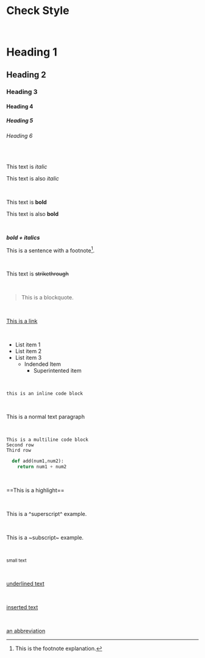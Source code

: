 # Check Style

<br>

<!-- Headings -->

# Heading 1

## Heading 2

### Heading 3

#### Heading 4

##### Heading 5

###### Heading 6

<br>

<!-- Italics -->

This text is *italic*

This text is also _italic_

<br>

<!-- Strong -->

This text is **bold**

This text is also __bold__

<br>

<!-- Bold + Italics (together) -->

***bold + italics***

<!-- Footnotes -->

This is a sentence with a footnote[^1].

<br>

<!-- Strikethrough -->

This text is ~~strikethrough~~

<br>

<!-- Blockquotes -->

> This is a blockquote.

<br>

<!-- Links -->

[This is a link](https://google.com)

<br>

<!-- Lists -->

* List item 1
* List item 2
* List item 3
  * Indended Item
    * Superintented item

<br>

<!-- Inline Code Block -->

`this is an inline code block`

<br>

<!-- Paragraph -->

This is a normal text paragraph

<br>

<!-- Code Block -->

```
This is a multiline code block
Second row
Third row
```

```python
  def add(num1,num2):
    return num1 + num2
```

<br>

<!-- Highlight -->

==This is a highlight==

<br>

<!-- Superscript -->

This is a ^superscript^ example.

<br>

<!-- Subscript -->

This is a ~subscript~ example.

<br>

<!-- Small -->

<small>small text</small>

<br>

<!-- Underline -->

<u>underlined text</u>

<br>

<!-- Inserted Text -->

<ins>inserted text</ins>

<br>

<!-- Abbreviation -->

<abbr title="acronym explanation">an abbreviation</abbr>

<!-- Footnotes (second part) -->

[^1]: This is the footnote explanation.